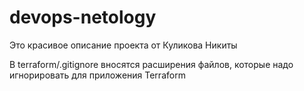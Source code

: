 # devops-netology

Это красивое описание проекта от Куликова Никиты


В terraform/.gitignore вносятся расширения файлов, которые надо игнорировать для приложения Terraform